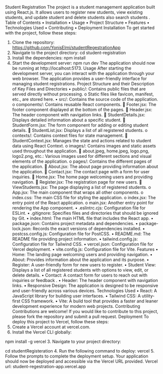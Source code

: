 Student Registration
The project is a student management application built using React.js. It allows users to register new students, view existing students, and update student and delete students also search students .
Table of Contents
•	Installation
•	Usage
•	Project Structure
•	Features
•	Technologies Used
•	Contributing
•	Deployment
Installation
To get started with the project, follow these steps:
1.	Clone the repository:
https://github.com/YonisElmi/studentRegestrationApp
2.	Navigate to the project directory:
cd student-registration
3.	Install the dependencies:
npm install
4.	Start the development server:
npm run dev
The application should now be running at http://localhost:5173.
Usage
After starting the development server, you can interact with the application through your web browser. The application provides a user-friendly interface for managing student registrations.
Project Structure and their Description of Key Files and Directories
•	public/: Contains public files that are served directly without processing.
o	Static files like favicon, manifest, etc., are stored here.
•	src/: Contains the source code of the application.
o	components/: Contains reusable React components.
	Footer.jsx: The footer component displayed at the bottom of the pages.
	Header.jsx: The header component with navigation links.
	StudentDetails.jsx: Displays detailed information about a specific student.
	StudentForm.jsx: The form component for adding or editing student details.
	StudentList.jsx: Displays a list of all registered students.
o	contexts/: Contains context files for state management.
	StudentContext.jsx: Manages the state and actions related to student data using React Context.
o	images/: Contains images and static assets used throughout the application.
	about.jpeg, home.jpeg, logo.png, logo2.png, etc.: Various images used for different sections and visual elements of the application.
o	pages/: Contains the different pages of the application.
	About.jsx: The about page providing information about the application.
	Contact.jsx: The contact page with a form for user inquiries.
	Home.jsx: The home page welcoming users and providing navigation.
	Register.jsx: The registration page for new users.
	ViewStudents.jsx: The page displaying a list of registered students.
o	App.jsx: The main component that wraps all other components.
o	index.css: The main CSS file for styling the application.
o	index.jsx: The entry point of the React application.
o	main.jsx: Another entry point for rendering the App component.
•	.eslintrc.cjs: Configuration file for ESLint.
•	.gitignore: Specifies files and directories that should be ignored by Git.
•	index.html: The main HTML file that includes the React app.
•	package.json: Contains project metadata and dependencies.
•	package-lock.json: Records the exact versions of dependencies installed.
•	postcss.config.js: Configuration file for PostCSS.
•	README.md: The README file providing project information.
•	tailwind.config.js: Configuration file for Tailwind CSS.
•	vercel.json: Configuration file for Vercel deployment.
•	vite.config.js: Configuration file for Vite.
Features
•	Home: The landing page welcoming users and providing navigation.
•	About: Provides information about the application and its purpose.
•	Register: A user-friendly form for new users to register.
•	Student View: Displays a list of all registered students with options to view, edit, or delete details.
•	Contact: A contact form for users to reach out with inquiries or feedback .
•	Header: The header component with navigation links.
•	Responsive Design: The application is designed to be responsive and user-friendly across various devices.
Technologies Used
•	React: A JavaScript library for building user interfaces.
•	Tailwind CSS: A utility-first CSS framework.
•	Vite: A build tool that provides a faster and leaner development experience for modern web projects.
Contributing
Contributions are welcome! If you would like to contribute to this project, please fork the repository and submit a pull request.
Deployment
To deploy this project to Vercel, follow these steps:
1.	Create a Vercel account at vercel.com.
2.	Install the Vercel CLI globally:

npm install -g vercel
3.	Navigate to your project directory:

cd studentRegisteration
4.	Run the following command to deploy:
vercel
5.	Follow the prompts to complete the deployment setup.
Your application should now be deployed and accessible via the Vercel URL provided.
Vercel url: student-regestration-app.vercel.app
